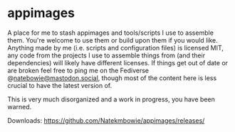 # appimages

A place for me to stash appimages and tools/scripts I use to assemble them. You're welcome to use them or build upon them if you would like. Anything made by me (i.e. scripts and configuration files) is licensed MIT, any code from the projects I use to assemble things from (and their dependencies) will likely have different licenses. If things get out of date or are broken feel free to ping me on the Fediverse @natebowie@mastodon.social, though most of the content here is less crucial to have the latest version of.

This is very much disorganized and a work in progress, you have been warned.

Downloads: https://github.com/Natekmbowie/appimages/releases/
